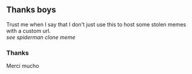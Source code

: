## Thanks boys

Trust me when I say that I don't just use this to host some stolen memes with a custom url.                                       
*see spiderman clone meme*

### Thanks

Merci mucho
